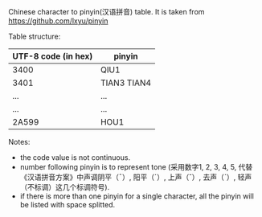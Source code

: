 Chinese character to pinyin(汉语拼音) table. It is taken from https://github.com/lxyu/pinyin

Table structure:

|UTF-8 code (in hex)|pinyin|
|---|---|
|3400|QIU1|
|3401|TIAN3 TIAN4|
|...|...|
|...|...|
|2A599|HOU1|


Notes:
* the code value is not continuous.
* number following pinyin is to represent tone (采用数字1, 2, 3, 4, 5, 代替《汉语拼音方案》中声调阴平（ˉ）, 阳平（ˊ）, 上声（ˇ）, 去声（ˋ）, 轻声（不标调）这几个标调符号).
* if there is more than one pinyin for a single character, all the pinyin will be listed with space splitted.

